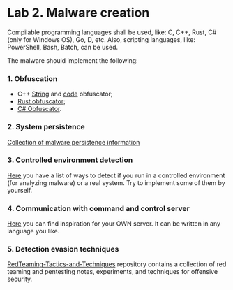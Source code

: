 # Lab 2. Malware creation

Compilable programming languages shall be used, like: C, C++, Rust, C# (only for Windows OS), Go, D, etc.
Also, scripting languages, like: PowerShell, Bash, Batch, can be used.

The malware should implement the following:

### 1. Obfuscation

- C++ [String](https://github.com/adamyaxley/Obfuscate) and [code](https://github.com/fritzone/obfy) obfuscator;
- [Rust obfuscator](https://docs.rs/goldberg/latest/goldberg/);
- [C# Obfuscator](https://github.com/obfuscar/obfuscar).

### 2. System persistence

[Collection of malware persistence information](https://github.com/Karneades/malware-persistence?tab=readme-ov-file)

### 3. Controlled environment detection

[Here](https://github.com/kernelwernel/VMAware/blob/main/docs/documentation.md) you have a list of ways to detect if you run in a controlled environment (for analyzing malware) or a real system. Try to implement some of them by yourself.

### 4. Communication with command and control server

[Here](https://github.com/tcostam/awesome-command-control) you can find inspiration for your OWN server. It can be written in any language you like.

### 5. Detection evasion techniques

[RedTeaming-Tactics-and-Techniques](https://github.com/mantvydasb/RedTeaming-Tactics-and-Techniques/tree/master/offensive-security/defense-evasion) repository contains a collection of red teaming and pentesting notes, experiments, and techniques for offensive security.